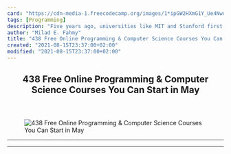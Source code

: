 ```yaml
---
card: "https://cdn-media-1.freecodecamp.org/images/1*ipGW2HXmG1Y_Ue4Nwu9-tg.png"
tags: [Programming]
description: "Five years ago, universities like MIT and Stanford first open"
author: "Milad E. Fahmy"
title: "438 Free Online Programming & Computer Science Courses You Can Start in May"
created: "2021-08-15T23:37:00+02:00"
modified: "2021-08-15T23:37:00+02:00"
---
```

<div class="site-wrapper">
<main id="site-main" class="site-main outer">
<div class="inner">
<article class="post-full post tag-programming tag-data-science tag-startup tag-computer-science tag-self-improvement ">
<header class="post-full-header">
<h1 class="post-full-title">438 Free Online Programming &amp; Computer Science Courses You Can Start in May</h1>
</header>
<figure class="post-full-image">
<picture>
<source media="(max-width: 700px)" sizes="1px" srcset="data:image/gif;base64,R0lGODlhAQABAIAAAAAAAP///yH5BAEAAAAALAAAAAABAAEAAAIBRAA7 1w">
<source media="(min-width: 701px)" sizes="(max-width: 800px) 400px,
(max-width: 1170px) 700px,
1400px" srcset="https://cdn-media-1.freecodecamp.org/images/1*ipGW2HXmG1Y_Ue4Nwu9-tg.png 300w,
https://cdn-media-1.freecodecamp.org/images/1*ipGW2HXmG1Y_Ue4Nwu9-tg.png 600w,
https://cdn-media-1.freecodecamp.org/images/1*ipGW2HXmG1Y_Ue4Nwu9-tg.png 1000w,
https://cdn-media-1.freecodecamp.org/images/1*ipGW2HXmG1Y_Ue4Nwu9-tg.png 2000w">
<img onerror="this.style.display='none'" src="https://cdn-media-1.freecodecamp.org/images/1*ipGW2HXmG1Y_Ue4Nwu9-tg.png" alt="438 Free Online Programming &amp; Computer Science Courses You Can Start in May">
</picture>
</figure>
<section class="post-full-content">
<div class="post-content">
</div>
<hr>
<hr>
</section>
</article>
</div>
</main>
</div>
<!-- Google Tag Manager (noscript) -->
<!-- End Google Tag Manager (noscript) -->
